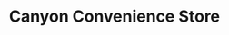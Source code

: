 ---
title: "Canyon Convenience Store"
url: /grand-junction/canyon-convenience-store/
shop: convenience
---